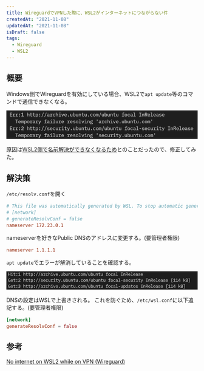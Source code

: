 ```yaml
---
title: WireguardでVPNした際に、WSL2がインターネットにつながらない件
createdAt: "2021-11-08"
updatedAt: "2021-11-08"
isDraft: false
tags:
  - Wireguard
  - WSL2
---
```


## 概要

Windows側でWireguardを有効にしている場合、WSL2で`apt update`等のコマンドで通信できなくなる。

![WSL2 名前解決エラー](2021-11-08-name-resolve-error.png)

原因は[WSL2側で名前解決ができなくなるため](https://esc.sh/blog/wsl2-no-internet-vpn/)とのことだったので、修正してみた。

## 解決策

`/etc/resolv.conf`を開く

```conf:/etc/resolv.conf
# This file was automatically generated by WSL. To stop automatic generation of this file, add the following entry to /etc/wsl.conf:
# [network]
# generateResolvConf = false
nameserver 172.23.0.1
```

nameserverを好きなPublic DNSのアドレスに変更する。(要管理者権限)

```conf
nameserver 1.1.1.1
```

`apt update`でエラーが解消していることを確認する。

![WSL2 名前解決エラー解消](2021-11-08-name-resolve-success.png)

DNSの設定はWSLで上書きされる。
これを防ぐため、`/etc/wsl.conf`に以下追記する。(要管理者権限)

```conf:/etc/wsl.conf
[network]
generateResolvConf = false
```

## 参考

[No internet on WSL2 while on VPN (Wireguard)](https://esc.sh/blog/wsl2-no-internet-vpn/)
